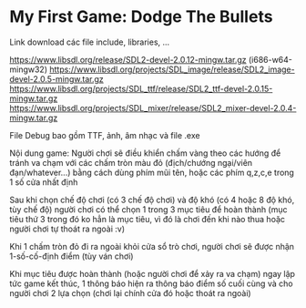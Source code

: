 # My First Game: Dodge The Bullets

Link download các file include, libraries, ...

https://www.libsdl.org/release/SDL2-devel-2.0.12-mingw.tar.gz (i686-w64-mingw32)
https://www.libsdl.org/projects/SDL_image/release/SDL2_image-devel-2.0.5-mingw.tar.gz
https://www.libsdl.org/projects/SDL_ttf/release/SDL2_ttf-devel-2.0.15-mingw.tar.gz
https://www.libsdl.org/projects/SDL_mixer/release/SDL2_mixer-devel-2.0.4-mingw.tar.gz

File Debug bao gồm TTF, ảnh, âm nhạc và file .exe

Nội dung game: Người chơi sẽ điều khiển chấm vàng theo các hướng để tránh va chạm với các chấm tròn màu đỏ (địch/chướng ngại/viên đạn/whatever...) bằng cách dùng phím mũi tên, hoặc các phím q,z,c,e trong 1 số cửa nhất định

Sau khi chọn chế độ chơi (có 3 chế độ chơi) và độ khó (có 4 hoặc 8 độ khó, tùy chế độ) người chơi có thể chọn 1 trong 3 mục tiêu để hoàn thành (mục tiêu thứ 3 trong đó ko hẳn là mục tiêu, vì đó là chơi đến khi nào thua hoặc người chơi tự thoát ra ngoài :v)

Khi 1 chấm tròn đỏ đi ra ngoài khỏi cửa sổ trò chơi, người chơi sẽ được nhận 1-số-cố-định điểm (tùy ván chơi)

Khi mục tiêu được hoàn thành (hoặc người chơi để xảy ra va chạm) ngay lập tức game kết thúc, 1 thông báo hiện ra thông báo điểm số cuối cùng và cho người chơi 2 lựa chọn (chơi lại chính cửa đó hoặc thoát ra ngoài)

